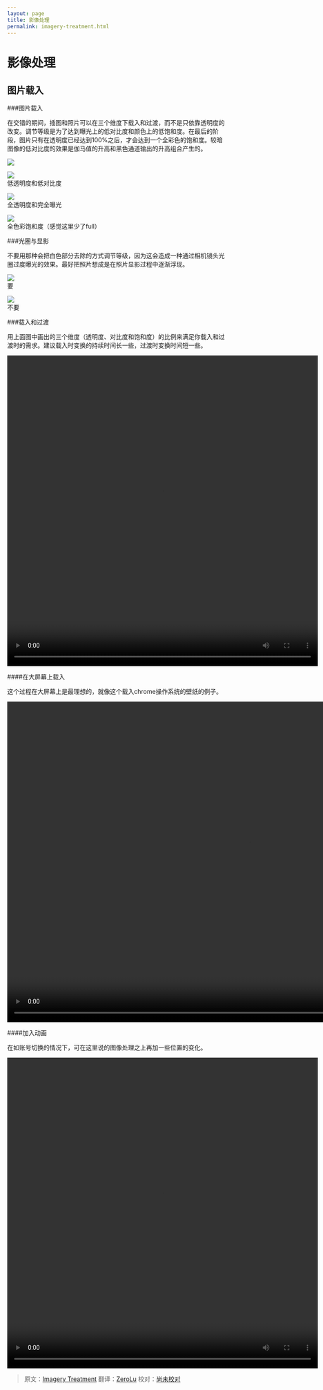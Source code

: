 ```yaml
---
layout: page
title: 影像处理
permalink: imagery-treatment.html
---
```


# 影像处理

## 图片载入

###图片载入

在交错的期间，插图和照片可以在三个维度下载入和过渡，而不是只依靠透明度的改变。调节等级是为了达到曝光上的低对比度和颜色上的低饱和度。在最后的阶段，图片只有在透明度已经达到100%之后，才会达到一个全彩色的饱和度。较暗图像的低对比度的效果是伽马值的升高和黑色通道输出的升高组合产生的。   

![](images/patterns-ImageTreatment-ImageLoad-1graph_large_mdpi.png)          

![](images/patterns-imagetreatment-imageload2_large_mdpi.png)    
低透明度和低对比度                        

![](images/patterns-imagetreatment-imageload3_large_mdpi.png)    
全透明度和完全曝光       

![](images/patterns-imagetreatment-imageload4_large_mdpi.png)    
全色彩饱和度（感觉这里少了full）   

###光圈与显影

不要用那种会把白色部分去除的方式调节等级，因为这会造成一种通过相机镜头光圈过度曝光的效果。最好把照片想成是在照片显影过程中逐渐浮现。    
  
![](images/patterns-imagetreatment-aperturevsdevelopment1-yes-no_large_mdpi.png)    
要    

![](images/patterns-imagetreatment-aperturevsdevelopment2-yes-no_large_mdpi.png)    
不要   
  
###载入和过渡

用上面图中画出的三个维度（透明度、对比度和饱和度）的比例来满足你载入和过渡时的需求。建议载入时变换的持续时间长一些，过渡时变换时间短一些。     

<video crossorigin="anonymous"  loop  controls width="720" height="720">
<source src="http://materialdesign.qiniudn.com/videos/patterns-imagerytreatment-load-transition_large_xhdpi.webm" type="video/webm">
</video>   

####在大屏幕上载入

这个过程在大屏幕上是最理想的，就像这个载入chrome操作系统的壁纸的例子。      
 
<video crossorigin="anonymous"  loop  controls width="1120" height="743">
<source src="http://materialdesign.qiniudn.com/videos/patterns-imagerytreatment-load-transition-desktop_large_xhdpi.webm" type="video/webm">
</video> 
 
####加入动画

在如账号切换的情况下，可在这里说的图像处理之上再加一些位置的变化。   
     
<video crossorigin="anonymous"  loop  controls width="720" height="720">
<source src="http://materialdesign.qiniudn.com/videos/patterns-imagerytreatment-adding-animation_large_xhdpi.webm" type="video/webm">
</video>

> 原文：[Imagery Treatment](http://www.google.com/design/spec/patterns/imagery-treatment.html)  翻译：[ZeroLu](https://github.com/ZeroLu)  校对：[尚未校对](http://design.1sters.com)

